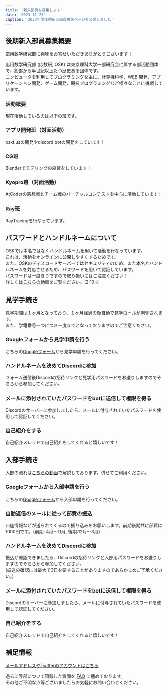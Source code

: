 ```yaml
---
title: '新入部員を募集します'
date: '2023-11-23'
caption: '2023年度後期新入部員募集ページを公開しました'
---
```


## 後期新入部員募集概要

応用数学研究部に興味をお寄せいただきありがとうございます！

応用数学研究部 (応数研, OSK) は東京理科大学一部研究会に属する部活動団体で、創部から半世紀以上たつ歴史ある団体です。  
コンピュータを利用してプログラミングを主に、計算機科学、WEB 開発、アプリケーション開発、ゲーム開発、競技プログラミングなど様々なことに挑戦しています。

### 活動概要

現在活動しているのは以下の班です。

### アプリ開発班（対面活動）
oskt.usの開発やdiscord botの開発をしています！

### CG班
Blenderでモデリングの練習をしています！

### Kyopro班（対面活動）
AtCoderの感想戦とチーム戦のバーチャルコンテストを中心に活動しています！

### Ray班
RayTracingを行なっています。

## パスワードとハンドルネームについて
OSKでは本名ではなくハンドルネームを用いて活動を行なっています。  
これは、活動をオンラインに公開しやすくするためです。  
また、OSKのディスコードサーバーではセキュリティのため、また本名とハンドルネームを対応させるため、パスワードを用いて認証しています。  
パスワードは一度きりですので取り扱いにはご注意ください！  
詳しくは[こちらの動画](https://www.youtube.com/watch?v=kCTwlbvTe6I)をご覧ください。(2:10~)   


## 見学手続き
見学期間は１ヶ月となっており、１ヶ月経過の後自動で見学ロールが剥奪されます。  
また、学籍番号一つにつき一度までとなっておりますのでご注意ください。

### Googleフォームから見学申請を行う
こちらの[Googleフォーム](https://forms.gle/T9Gh4LDe2ZgWh414A)から見学申請を行ってください。

### ハンドルネームを決めてDiscordに参加
フォーム送信後Discordの招待リンクと見学用パスワードをお送りしますのでそちらから参加してください。

### メールに添付されていたパスワードをbotに送信して権限を得る
Discordのサーバーに参加しましたら、メールに付与されていたパスワードを使用して認証してください。

### 自己紹介をする
自己紹介スレッドで自己紹介をしてくれると嬉しいです！

## 入部手続き
入部の流れは[こちらの動画](https://www.youtube.com/watch?v=kCTwlbvTe6I)で解説しております。併せてご利用ください。


### Googleフォームから入部申請を行う
こちらの[Googleフォーム](https://forms.gle/fGRPGtEQCzHPv8uw5)から入部申請を行ってください。

### 自動返信のメールに従って部費の振込
口座情報などが送られてくるので振り込みをお願いします。前期後期共に部費は1000円です。（前期: 4月〜11月, 後期:12月〜3月）

### ハンドルネームを決めてDiscordに参加
振込が確認できましたら、Discordの招待リンクと入部用パスワードをお送りしますのでそちらから参加してください。  
(振込の確認には最大で3日を要することがありますのであらかじめご了承ください。)

### メールに添付されていたパスワードをbotに送信して権限を得る
Discordのサーバーに参加しましたら、メールに付与されていたパスワードを使用して認証してください。

### 自己紹介をする
自己紹介スレッドで自己紹介をしてくれると嬉しいです！

## 補足情報
[メールアドレスやTwitterのアカウントはこちら](/contact)   

過去に弊部について頂戴した質問を [FAQ](/faq) に纏めております。  
その他ご不明な点等ございましたらお気軽にお問い合わせください。  
